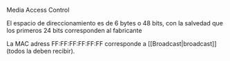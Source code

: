 Media Access Control

El espacio de direccionamiento es de 6 bytes o 48 bits, con la salvedad que los primeros 24 bits corresponden al fabricante

La MAC adress FF:FF:FF:FF:FF:FF corresponde a [[Broadcast|broadcast]] (todos la deben recibir).